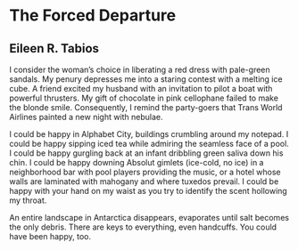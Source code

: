 # The Forced Departure
## Eileen R. Tabios
I consider the woman’s choice in liberating a red dress with pale-green
sandals.
My penury depresses me into a staring contest with a melting ice cube.
A friend excited my husband with an invitation to pilot a boat with powerful
thrusters.
My gift of chocolate in pink cellophane failed to make the blonde smile.
Consequently, I remind the party-goers that Trans World Airlines painted a new
night with nebulae.

I could be happy in Alphabet City, buildings crumbling around my notepad.
I could be happy sipping iced tea while admiring the seamless face of a pool.
I could be happy gurgling back at an infant dribbling green saliva down his
chin.
I could be happy downing Absolut gimlets (ice-cold, no ice) in a neighborhood
bar with pool players providing the music, or a hotel whose walls are
laminated with mahogany and where tuxedos prevail.
I could be happy with your hand on my waist as you try to identify the scent
hollowing my throat.

An entire landscape in Antarctica disappears, evaporates until salt becomes
the only debris.
There are keys to everything, even handcuffs.
You could have been happy, too.